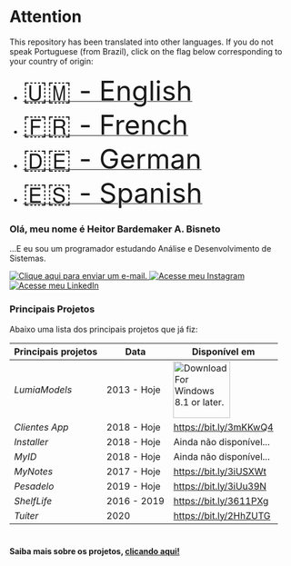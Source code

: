 # Attention
This repository has been translated into other languages. If you do not speak Portuguese (from Brazil), click on the flag below corresponding to your country of origin: 

- [<font size="10"> <span>&#X1F1FA;&#X1F1F2;</span> - English</font>](http://www.apple.com)
- [<font size="10"> <span>&#X1F1EB;&#X1F1F7;</span> - French</font>](http://www.apple.com)
- [<font size="10"> <span>&#X1F1E9;&#X1F1EA;</span> - German</font>](http://www.apple.com)
- [<font size="10"> <span>&#X1F1EA;&#X1F1F8;</span> - Spanish</font>](http://www.apple.com)

### Olá, meu nome é Heitor Bardemaker A. Bisneto
...E eu sou um programador estudando Análise e Desenvolvimento de Sistemas.

[<img src="https://img.shields.io/badge/-Gmail-c14438?style=flat&logo=Gmail&logoColor=white&link=mailto:hbarbisneto@gmail.com" alt="Clique aqui para enviar um e-mail."/> ](mailto:hbarbisneto@gmail.com)[<img src="https://img.shields.io/badge/-Instagram-C13584?style=flat&labelColor=C13584&logo=instagram&logoColor=white&link=https://www.instagram.com/hbisneto/" alt="Acesse meu Instagram"/> ](https://www.instagram.com/hbisneto/)[<img src="https://img.shields.io/badge/-LinkedIn-blue?style=flat&logo=Linkedin&logoColor=white&link=https://www.linkedin.com/in/heitor-bardemaker-bisneto-906739105/" alt="Acesse meu LinkedIn"/> ](https://www.linkedin.com/in/heitor-bardemaker-bisneto-906739105/)

### Principais Projetos

Abaixo uma lista dos principais projetos que já fiz:

Principais projetos         | Data   	| Disponível em     |
--------------------|------------------|-----------------------|
*LumiaModels*				| 2013 - Hoje		| [<img src="https://developer.microsoft.com/en-us/store/badges/images/English_get-it-from-MS.png" alt="Download For Windows 8.1 or later." width="100"/> ](https://www.microsoft.com/en-us/p/lumiamodels/9nq4rr6jl66n?activetab=pivot:overviewtab/)|
*Clientes App*       	| 2018 - Hoje  	| <https://bit.ly/3mKKwQ4> |
*Installer*			  	| 2018 - Hoje   	| Ainda não disponível...  |
*MyID*      				| 2018 - Hoje  	| Ainda não disponível...  |
*MyNotes*           	| 2017 - Hoje   	| <https://bit.ly/3iUSXWt> |
*Pesadelo*        		| 2019 - Hoje   	| <https://bit.ly/3iUu39N> |
*ShelfLife*           	| 2016 - 2019   	| <https://bit.ly/3611PXg> |
*Tuíter*           		| 2020 			| <https://bit.ly/2HhZUTG> |

#

<strong> Saiba mais sobre os projetos, [clicando aqui!](http://www.github.com/hbisneto/python/ "Repositório de Projetos")</strong>
